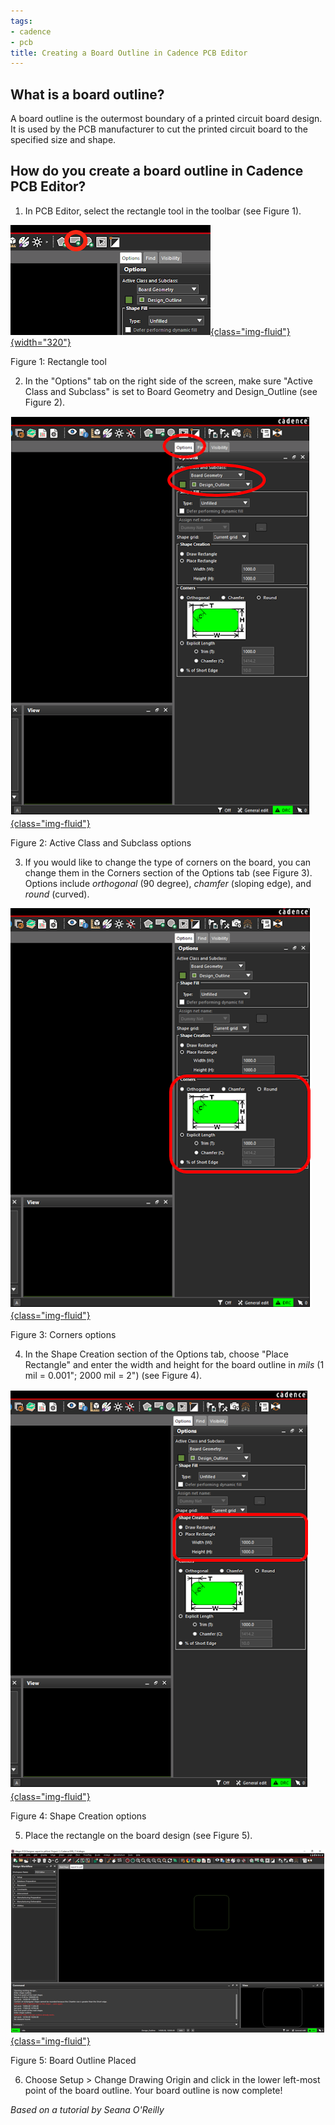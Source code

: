 ```yaml
---
tags:
- cadence
- pcb
title: Creating a Board Outline in Cadence PCB Editor
---
```


## What is a board outline?

A board outline is the outermost boundary of a printed circuit board design. It is used by the PCB manufacturer to cut the printed circuit board to the specified size and shape.

## How do you create a board outline in Cadence PCB Editor?

1.  In PCB Editor, select the rectangle tool in the toolbar (see Figure 1).

[![](figures/figure_213.png){class="img-fluid"}{width="320"}](larger/image0074.png)

Figure 1: Rectangle tool

2.  In the "Options" tab on the right side of the screen, make sure "Active Class and Subclass" is set to Board Geometry and Design_Outline (see Figure 2).

[![](figures/figure_214.png){class="img-fluid"}](larger/image0075.png)

Figure 2: Active Class and Subclass options

3.  If you would like to change the type of corners on the board, you can change them in the Corners section of the Options tab (see Figure 3). Options include *orthogonal* (90 degree), *chamfer* (sloping edge), and *round* (curved).

[![](figures/figure_215.png){class="img-fluid"}](larger/image0076.png)

Figure 3: Corners options

4.  In the Shape Creation section of the Options tab, choose "Place Rectangle" and enter the width and height for the board outline in *mils* (1 mil = 0.001"; 2000 mil = 2") (see Figure 4).

[![](figures/figure_216.png){class="img-fluid"}](larger/image0077.png)

Figure 4: Shape Creation options

5.  Place the rectangle on the board design (see Figure 5).

[![](figures/figure_217.png){class="img-fluid"}](larger/image0078.png)

Figure 5: Board Outline Placed

6.  Choose Setup > Change Drawing Origin and click in the lower left-most point of the board outline. Your board outline is now complete!

*Based on a tutorial by Seana O'Reilly*
